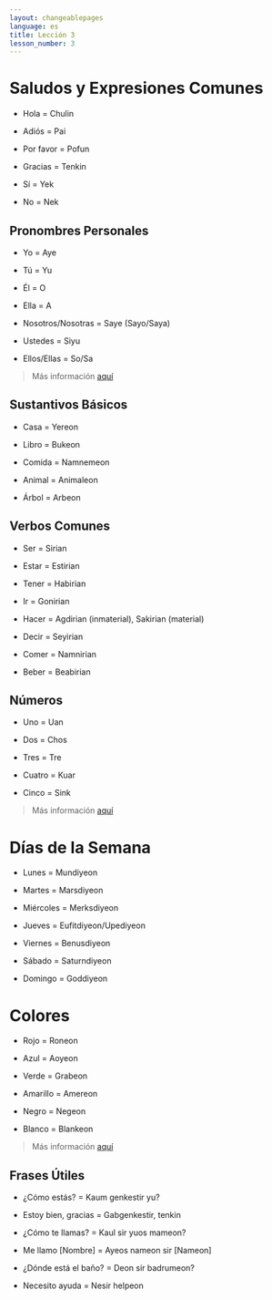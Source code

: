 ```yaml
---
layout: changeablepages
language: es
title: Lección 3
lesson_number: 3
---
```



# Saludos y Expresiones Comunes

- Hola = Chulin

- Adiós = Pai
  
- Por favor = Pofun

- Gracias = Tenkin

- Sí = Yek

- No = Nek

## Pronombres Personales
- Yo = Aye

- Tú = Yu

- Él = O

- Ella = A

- Nosotros/Nosotras = Saye (Sayo/Saya)

- Ustedes = Siyu

- Ellos/Ellas = So/Sa

> Más información [aquí](../../../../docs/sentencewords/#pronombres-personales)

## Sustantivos Básicos 

- Casa = Yereon

- Libro = Bukeon

- Comida = Namnemeon

- Animal = Animaleon

- Árbol = Arbeon

## Verbos Comunes

- Ser = Sirian

- Estar = Estirian

- Tener = Habirian

- Ir = Gonirian

- Hacer = Agdirian (inmaterial), Sakirian (material)

- Decir = Seyirian

- Comer = Namnirian

- Beber = Beabirian

## Números

- Uno = Uan

- Dos = Chos

- Tres = Tre

- Cuatro = Kuar

- Cinco = Sink

> Más información [aquí](../../../../docs/numbers)

# Días de la Semana

- Lunes = Mundiyeon

- Martes = Marsdiyeon

- Miércoles = Merksdiyeon

- Jueves = Eufitdiyeon/Upediyeon

- Viernes = Benusdiyeon

- Sábado = Saturndiyeon

- Domingo = Goddiyeon

# Colores

- Rojo = Roneon

- Azul = Aoyeon

- Verde = Grabeon

- Amarillo = Amereon

- Negro = Negeon

- Blanco = Blankeon

> Más información [aquí](../../../../docs/colors)

## Frases Útiles

- ¿Cómo estás? = Kaum genkestir yu?

- Estoy bien, gracias = Gabgenkestir, tenkin

- ¿Cómo te llamas? = Kaul sir yuos mameon?

- Me llamo [Nombre] = Ayeos nameon sir [Nameon]

- ¿Dónde está el baño? = Deon sir badrumeon?

- Necesito ayuda = Nesir helpeon
